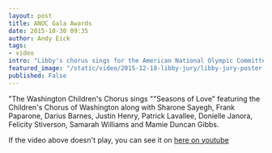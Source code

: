 ```yaml
---
layout: post
title: ANOC Gala Awards
date: 2015-10-30 09:35
author: Andy Eick
tags:
- video
intro: "Libby's chorus sings for the American National Olympic Committee Gala"
featured_image: "/static/video/2015-12-18-libby-jury/libby-jury-poster.jpeg"
published: False
---
```

"The Washington Children's Chorus sings ""Seasons of Love" featuring the Children's Chorus of Washington along with Sharone Sayegh, Frank Paparone, Darius Barnes, Justin Henry, Patrick Lavallee, Donielle Janora, Felicity Stiverson, Samarah Williams and Mamie Duncan Gibbs.

If the video above doesn't play, you can see it on [here on youtube](https://youtu.be/59MAZT-Kbac)
